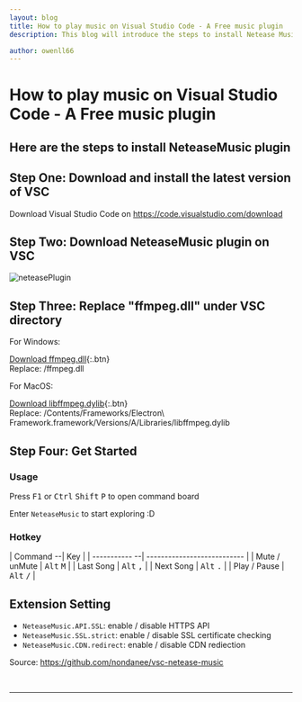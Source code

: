 ```yaml
---
layout: blog
title: How to play music on Visual Studio Code - A Free music plugin
description: This blog will introduce the steps to install Netease Music plugin to VSC

author: owenll66
---
```


# How to play music on Visual Studio Code - A Free music plugin

## Here are the steps to install NeteaseMusic plugin

## Step One: Download and install the latest version of VSC

Download Visual Studio Code on https://code.visualstudio.com/download

## Step Two: Download NeteaseMusic plugin on VSC

![neteasePlugin](https://www.owenll66.com/blog-res/blog-neteaseMusicOnVSC/neteasePlugin.jpg)

## Step Three: Replace "ffmpeg.dll" under VSC directory

For Windows:  

[Download ffmpeg.dll](https://www.owenll66.com/blog-res/blog-neteaseMusicOnVSC/ffmpeg.dll){:.btn}  
Replace: /ffmpeg.dll

For MacOS:  

[Download libffmpeg.dylib](https://www.owenll66.com/blog-res/blog-neteaseMusicOnVSC/libffmpeg.dylib){:.btn}  
Replace: /Contents/Frameworks/Electron\ Framework.framework/Versions/A/Libraries/libffmpeg.dylib

## Step Four: Get Started

### Usage

Press <kbd>F1</kbd> or <kbd>Ctrl</kbd> <kbd>Shift</kbd> <kbd>P</kbd> to open command board

Enter `NeteaseMusic` to start exploring :D

### Hotkey

| Command     --| Key                         |
| ----------- --| --------------------------- |
| Mute / unMute | <kbd>Alt</kbd> <kbd>M</kbd> |
| Last Song     | <kbd>Alt</kbd> <kbd>,</kbd> |
| Next Song     | <kbd>Alt</kbd> <kbd>.</kbd> |
| Play / Pause  | <kbd>Alt</kbd> <kbd>/</kbd> |

## Extension Setting

* `NeteaseMusic.API.SSL`: enable / disable HTTPS API
* `NeteaseMusic.SSL.strict`: enable / disable SSL certificate checking
* `NeteaseMusic.CDN.redirect`: enable / disable CDN rediection

Source: https://github.com/nondanee/vsc-netease-music  

<br> 

***
